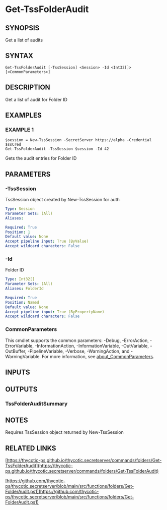 # Get-TssFolderAudit

## SYNOPSIS
Get a list of audits

## SYNTAX

```
Get-TssFolderAudit [-TssSession] <Session> -Id <Int32[]> [<CommonParameters>]
```

## DESCRIPTION
Get a list of audit for Folder ID

## EXAMPLES

### EXAMPLE 1
```
$session = New-TssSession -SecretServer https://alpha -Credential $ssCred
Get-TssFolderAudit -TssSession $session -Id 42
```

Gets the audit entries for Folder ID

## PARAMETERS

### -TssSession
TssSession object created by New-TssSession for auth

```yaml
Type: Session
Parameter Sets: (All)
Aliases:

Required: True
Position: 1
Default value: None
Accept pipeline input: True (ByValue)
Accept wildcard characters: False
```

### -Id
Folder ID

```yaml
Type: Int32[]
Parameter Sets: (All)
Aliases: FolderId

Required: True
Position: Named
Default value: None
Accept pipeline input: True (ByPropertyName)
Accept wildcard characters: False
```

### CommonParameters
This cmdlet supports the common parameters: -Debug, -ErrorAction, -ErrorVariable, -InformationAction, -InformationVariable, -OutVariable, -OutBuffer, -PipelineVariable, -Verbose, -WarningAction, and -WarningVariable. For more information, see [about_CommonParameters](http://go.microsoft.com/fwlink/?LinkID=113216).

## INPUTS

## OUTPUTS

### TssFolderAuditSummary
## NOTES
Requires TssSession object returned by New-TssSession

## RELATED LINKS

[https://thycotic-ps.github.io/thycotic.secretserver/commands/folders/Get-TssFolderAudit](https://thycotic-ps.github.io/thycotic.secretserver/commands/folders/Get-TssFolderAudit)

[https://github.com/thycotic-ps/thycotic.secretserver/blob/main/src/functions/folders/Get-FolderAudit.ps1](https://github.com/thycotic-ps/thycotic.secretserver/blob/main/src/functions/folders/Get-FolderAudit.ps1)

